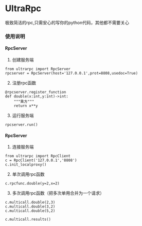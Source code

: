 # UltraRpc
极致简洁的rpc,只需安心的写你的python代码，其他都不需要关心

### 使用说明

#### RpcServer

1.  创建服务端
```
from ultrarpc import RpcServer
rpcserver = RpcServer(host='127.0.0.1',prot=8808,usedoc=True)
```
2.  注册rpc函数
```
@rpcserver.register_function
def double(x:int,y:int)->int:
    """乘方"""
    return x**y

```
3.  运行服务端
```
rpcserver.run()
```


#### RpcServer

1.  连接服务端
```
from ultrarpc import RpcClient
c = RpcClient('127.0.0.1','8808')
c.init_localproxy()
```
2.  单次调用rpc函数
```
c.rpcfunc.double(y=2,x=2)
```
3.  多次调用rpc函数（把多次单用合并为一个请求）
```
c.multicall.double(2,3)
c.multicall.double(3,2)
c.multicall.double(5,2)

c.multicall.results()
```

